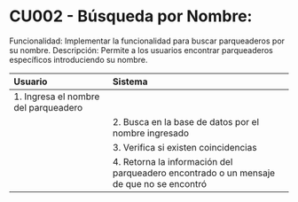 # CU002 - Búsqueda por Nombre:
Funcionalidad: Implementar la funcionalidad para buscar parqueaderos por su nombre.
Descripción: Permite a los usuarios encontrar parqueaderos específicos introduciendo su nombre.

| Usuario  | Sistema |
|:-------|:---------|
|1. Ingresa el nombre del parqueadero | |
| | 2. Busca en la base de datos por el nombre ingresado |
| | 3. Verifica si existen coincidencias |
| | 4. Retorna la información del parqueadero encontrado o un mensaje de que no se encontró
